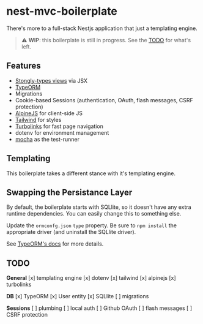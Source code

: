 # nest-mvc-boilerplate

There's more to a full-stack Nestjs application that just a templating engine.

> :warning: **WIP**: this boilerplate is still in progress. See the [TODO](#todo) for what's left.

## Features

* [Stongly-types views](https://www.npmjs.com/package/nest-jsx-template-engine) via JSX
* [TypeORM](https://typeorm.io/#/)
* Migrations
* Cookie-based Sessions (authentication, OAuth, flash messages, CSRF protection)
* [AlpineJS](https://github.com/alpinejs/alpine) for client-side JS
* [Tailwind](https://tailwindcss.com/) for styles
* [Turbolinks](https://github.com/turbolinks/turbolinks) for fast page navigation
* dotenv for environment management
* [mocha](https://mochajs.org/) as the test-runner

## Templating

This boilerplate takes a different stance with it's templating engine.

## Swapping the Persistance Layer

By default, the boilerplate starts with SQLlite, so it doesn't have any extra runtime dependencies.  You can easily change this to something else.

Update the `ormconfg.json` `type` property. Be sure to `npm install` the appropriate driver (and uninstall the SQLlite driver). 

See [TypeORM's docs](https://typeorm.io/#/connection-options) for more details.

## TODO

**General**
[x] templating engine
[x] dotenv
[x] tailwind
[x] alpinejs
[x] turbolinks

**DB**
[x] TypeORM
[x] User entity
[x] SQLlite
[ ] migrations

**Sessions**
[ ] plumbing
[ ] local auth
[ ] Github OAuth
[ ] flash messages
[ ] CSRF protection

